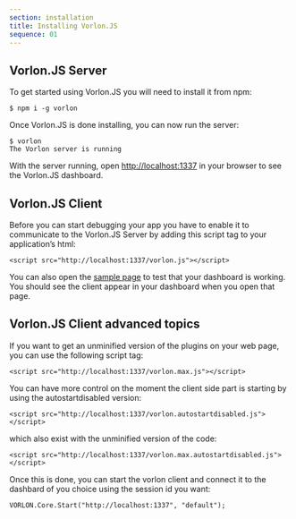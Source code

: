 ```yaml
---
section: installation
title: Installing Vorlon.JS
sequence: 01
---
```


## Vorlon.JS Server

To get started using Vorlon.JS you will need to install it from npm:

    $ npm i -g vorlon

Once Vorlon.JS is done installing, you can now run the server:

    $ vorlon
    The Vorlon server is running

With the server running, open [http://localhost:1337](http://localhost:1337) in your browser to see the Vorlon.JS dashboard.

## Vorlon.JS Client

Before you can start debugging your app you have to enable it to communicate to the Vorlon.JS Server by adding this script tag to your application’s html:

    <script src="http://localhost:1337/vorlon.js"></script>

You can also open the [sample page](http://cdn.rawgit.com/MicrosoftDX/Vorlonjs/master/Plugins/samples/index.html) to test that your dashboard is working. You should see the client appear in your dashboard when you open that page.

## Vorlon.JS Client advanced topics

If you want to get an unminified version of the plugins on your web page, you can use the following script tag:

    <script src="http://localhost:1337/vorlon.max.js"></script>

You can have more control on the moment the client side part is starting by using the autostartdisabled version:

    <script src="http://localhost:1337/vorlon.autostartdisabled.js"></script>
    
which also exist with the unminified version of the code:

    <script src="http://localhost:1337/vorlon.max.autostartdisabled.js"></script>
    
Once this is done, you can start the vorlon client and connect it to the dashbard of you choice using the session id you want:

    VORLON.Core.Start("http://localhost:1337", "default");